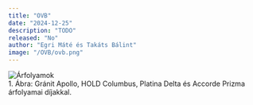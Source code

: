 ```yaml
---
title: "OVB"
date: "2024-12-25"
description: "TODO"
released: "No"
author: "Egri Máté és Takáts Bálint"
image: "/OVB/ovb.png"
---
```



<div class="svg-container">
  <img src="/OVB/piramis.svg" alt="Árfolyamok" class="dynamic-svg" />
  <figcaption class="svg-caption">1. Ábra: Gránit Apollo, HOLD Columbus, Platina Delta és Accorde Prizma árfolyamai díjakkal.</figcaption>
</div>
